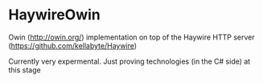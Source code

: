 HaywireOwin
===========

Owin (http://owin.org/) implementation on top of the Haywire HTTP server (https://github.com/kellabyte/Haywire)


Currently very expermental.
Just proving technologies (in the C# side) at this stage 
